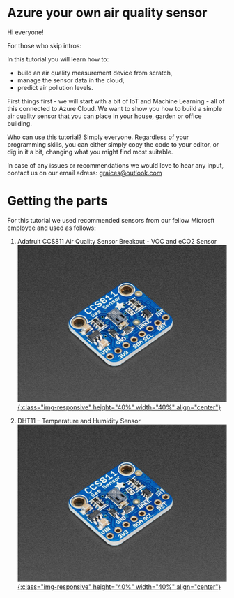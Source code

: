 # Azure your own air quality sensor 

Hi everyone! 

For those who skip intros:

In this tutorial you will learn how to:
- build an air quality measurement device from scratch,
- manage the sensor data in the cloud,
- predict air pollution levels.

First things first - we will start with a bit of IoT and Machine Learning - all of this connected to Azure Cloud. We want to show you how to build a simple air quality sensor that you can place in your house, garden or office building. 

Who can use this tutorial? Simply everyone. Regardless of your programming skills, you can either simply copy the code to your editor, or dig in it a bit, changing what you might find most suitable. 

In case of any issues or recommendations we would love to hear any input, contact us on our email adress: graices@outlook.com

# Getting the parts

For this tutorial we used recommended sensors from our fellow Microsft employee and used as follows:

1. Adafruit CCS811 Air Quality Sensor Breakout - VOC and eCO2 Sensor <br> 
<a href="https://www.adafruit.com/product/3566">![test image size](/img/adafruit.jpg?style=centerme){:class="img-responsive" height="40%" width="40%" align="center"}</a>

2. DHT11 – Temperature and Humidity Sensor <br> 
<a href="https://components101.com/dht11-temperature-sensor">![test image size](/img/adafruit.jpg?style=centerme){:class="img-responsive" height="40%" width="40%" align="center"}</a>



